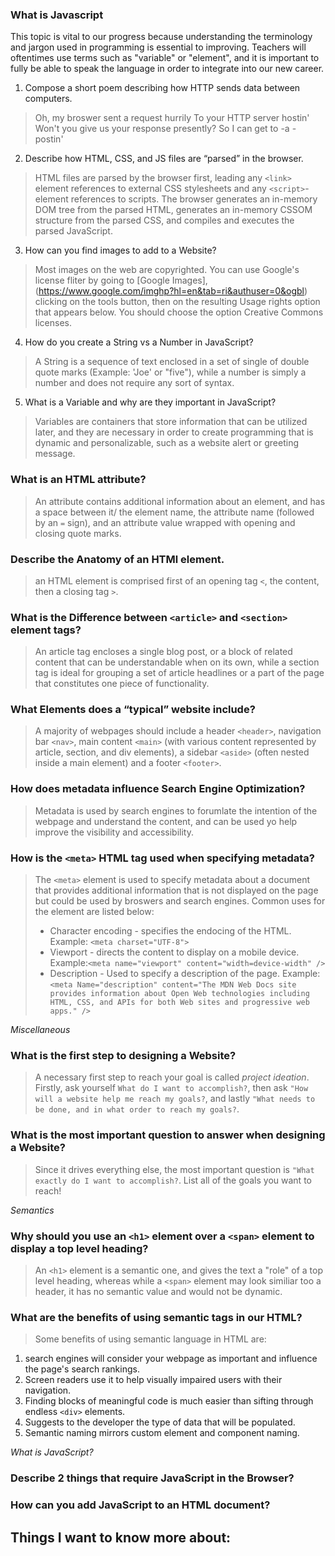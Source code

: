 ### What is Javascript

This topic is vital to our progress because understanding the terminology and jargon used in programming is essential to improving. Teachers will oftentimes use terms such as "variable" or "element", and it is important to fully be able to speak the language in order to integrate into our new career.

1. Compose a short poem describing how HTTP sends data between computers.
> Oh, my broswer sent a request hurrily
To your HTTP server hostin'
Won't you give us your response presently?
So I can get to -a - postin'

2. Describe how HTML, CSS, and JS files are “parsed” in the browser.
> HTML files are parsed by the browser first, leading any `<link>` element references to external CSS stylesheets and any `<script>`-element references to scripts. The browser generates an in-memory DOM tree from the parsed HTML, generates an in-memory CSSOM structure from the parsed CSS, and compiles and executes the parsed JavaScript.

3. How can you find images to add to a Website?
> Most images on the web are copyrighted. You can use Google's license fliter by going to [Google Images],(https://www.google.com/imghp?hl=en&tab=ri&authuser=0&ogbl) clicking on the tools button, then on the resulting Usage rights option that appears below. You should choose the option Creative Commons licenses.

4. How do you create a String vs a Number in JavaScript?
> A String is a sequence of text enclosed in a set of single of double quote marks (Example: 'Joe' or "five"), while a number is simply a number and does not require any sort of syntax. 

5. What is a Variable and why are they important in JavaScript?
> Variables are containers that store information that can be utilized later, and they are necessary in order to create programming that is dynamic and personalizable, such as a website alert or greeting message.

### What is an HTML attribute?
> An attribute contains additional information about an element, and has a space between it/ the element name, the attribute name (followed by an `=` sign), and an attribute value wrapped with opening and closing quote marks.

### Describe the Anatomy of an HTMl element.
> an HTML element is comprised first of an opening tag `<`, the content, then a closing tag `>`.

### What is the Difference between `<article>` and `<section>` element tags?
> An article tag encloses a single blog post, or a block of related content that can be understandable when on its own, while a section tag is ideal for grouping a set of article headlines or a part of the page that constitutes one piece of functionality.

### What Elements does a “typical” website include?
> A majority of webpages should include a header `<header>`, navigation bar `<nav>`, main content `<main>` (with various content represented by article, section, and div elements), a sidebar `<aside>` (often nested inside a main element) and a footer `<footer>`.

### How does metadata influence Search Engine Optimization?
> Metadata is used by search engines to forumlate the intention of the webpage and understand the content, and can be used yo help improve the visibility  and accessibility. 

### How is the `<meta>` HTML tag used when specifying metadata?
> The `<meta>` element is used to specify metadata about a document that provides additional information that is not displayed on the page but could be used by broswers and search engines. Common uses for the <meta> element are listed below:
> - Character encoding - specifies the endocing of the HTML. Example: `<meta charset="UTF-8">`
> - Viewport - directs the content to display on a mobile device. Example:`<meta name="viewport" content="width=device-width" />`
> - Description - Used to specify a description of the page. Example: 
`<meta Name="description"
  content="The MDN Web Docs site
  provides information about Open Web technologies
  including HTML, CSS, and APIs for both Web sites and
  progressive web apps." />`


*Miscellaneous*


### What is the first step to designing a Website?
> A necessary first step  to reach your goal is called *project ideation*. Firstly, ask yourself `What do I want to accomplish?`, then ask `"How will a website help me reach my goals?`, and lastly `"What needs to be done, and in what order to reach my goals?`.

### What is the most important question to answer when designing a Website?
> Since it drives everything else, the most important question is `"What exactly do I want to accomplish?`. List all of the goals you want to reach!

*Semantics*

### Why should you use an `<h1>` element over a `<span>` element to display a top level heading?
> An `<h1>` element is a semantic one, and gives the text a "role" of a top level heading, whereas while a `<span>` element may look similiar too a header, it has no semantic value and would not be dynamic.

### What are the benefits of using semantic tags in our HTML?
> Some benefits of using semantic language in HTML are: 
1. search engines will consider your webpage as important and influence the page's search rankings.
2. Screen readers use it to help visually impaired users with their navigation.
3. Finding blocks of meaningful code is much easier than sifting through endless `<div>` elements.
4. Suggests to the developer the type of data that will be populated.
5. Semantic naming mirrors custom element and component naming.

*What is JavaScript?*

### Describe 2 things that require JavaScript in the Browser?

### How can you add JavaScript to an HTML document?


## Things I want to know more about: